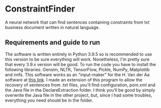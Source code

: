 # ConstraintFinder
A neural network that can find sentences containing constraints from txt business document written in natural language.

## Requirements and guide to run
The software is written entirely in Python 3.9.5 so is recommended to use this version to be sure everything will work. Nonetheless, I'm pretty sure that every 3.9.x version will be good. To run the code you have to install the following libraries: Gensim, NLTK, TensorFlow, Pickle, NumPy, Matplotlib and nnfs.
This software works as an "input-maker" for the H. Van der Aa software at [this link](https://github.com/hanvanderaa/declareextraction). I made an extension of this program to allow the recovery of sentences from .txt files, you'll find configuration, pom.xml and the Java file in the DeclareExtraction folder. I think you'll be good by simply overwrite the Java file in the other project, but, since I had some troubles, everything you need should be in the folder.
